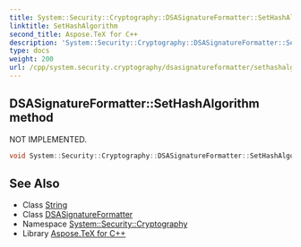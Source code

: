 ```yaml
---
title: System::Security::Cryptography::DSASignatureFormatter::SetHashAlgorithm method
linktitle: SetHashAlgorithm
second_title: Aspose.TeX for C++
description: 'System::Security::Cryptography::DSASignatureFormatter::SetHashAlgorithm method. NOT IMPLEMENTED in C++.'
type: docs
weight: 200
url: /cpp/system.security.cryptography/dsasignatureformatter/sethashalgorithm/
---
```

## DSASignatureFormatter::SetHashAlgorithm method


NOT IMPLEMENTED.

```cpp
void System::Security::Cryptography::DSASignatureFormatter::SetHashAlgorithm(String strName) override
```


## See Also

* Class [String](../../../system/string/)
* Class [DSASignatureFormatter](../)
* Namespace [System::Security::Cryptography](../../)
* Library [Aspose.TeX for C++](../../../)
